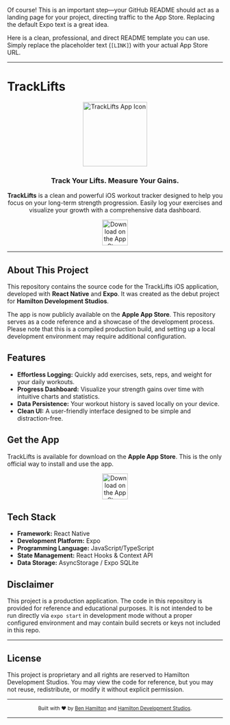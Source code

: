 Of course! This is an important step—your GitHub README should act as a landing page for your project, directing traffic to the App Store. Replacing the default Expo text is a great idea.

Here is a clean, professional, and direct README template you can use. Simply replace the placeholder text (`[LINK]`) with your actual App Store URL.

---

# TrackLifts

<p align="center">
  <img src="https://via.placeholder.com/150?text=App+Icon" alt="TrackLifts App Icon" width="150">
</p>

<h3 align="center">Track Your Lifts. Measure Your Gains.</h3>

<p align="center">
  <strong>TrackLifts</strong> is a clean and powerful iOS workout tracker designed to help you focus on your long-term strength progression. Easily log your exercises and visualize your growth with a comprehensive data dashboard.
</p>

<p align="center">
  <a href="https://apps.apple.com/us/app/tracklifts/id6749166165">
    <img src="https://developer.apple.com/app-store/marketing/guidelines/images/badge-download-on-the-app-store.svg" alt="Download on the App Store" height="60">
  </a>
</p>

---

## About This Project

This repository contains the source code for the TrackLifts iOS application, developed with **React Native** and **Expo**. It was created as the debut project for **Hamilton Development Studios**.

The app is now publicly available on the **Apple App Store**. This repository serves as a code reference and a showcase of the development process. Please note that this is a compiled production build, and setting up a local development environment may require additional configuration.

## Features

*   **Effortless Logging:** Quickly add exercises, sets, reps, and weight for your daily workouts.
*   **Progress Dashboard:** Visualize your strength gains over time with intuitive charts and statistics.
*   **Data Persistence:** Your workout history is saved locally on your device.
*   **Clean UI:** A user-friendly interface designed to be simple and distraction-free.

## Get the App

TrackLifts is available for download on the **Apple App Store**. This is the only official way to install and use the app.

<p align="center">
  <a href="https://apps.apple.com/us/app/tracklifts/id6749166165">
    <img src="https://developer.apple.com/app-store/marketing/guidelines/images/badge-download-on-the-app-store.svg" alt="Download on the App Store" height="60">
  </a>
</p>

## Tech Stack

*   **Framework:** React Native
*   **Development Platform:** Expo
*   **Programming Language:** JavaScript/TypeScript
*   **State Management:** React Hooks & Context API
*   **Data Storage:** AsyncStorage / Expo SQLite

## Disclaimer

This project is a production application. The code in this repository is provided for reference and educational purposes. It is not intended to be run directly via `expo start` in development mode without a proper configured environment and may contain build secrets or keys not included in this repo.

---

## License

This project is proprietary and all rights are reserved to Hamilton Development Studios. You may view the code for reference, but you may not reuse, redistribute, or modify it without explicit permission.

---

<div align="center">
  <sub>Built with ❤️ by <a href="https://www.linkedin.com/in/benkhamilton/">Ben Hamilton</a> and <a href="https://github.com/Bkhamilton">Hamilton Development Studios</a>.</sub>
</div>

---
